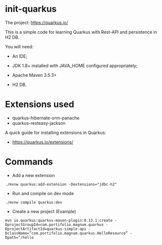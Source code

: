# init-quarkus
The project: https://quarkus.io/

This is a simple code for learning Quarkus with Rest-API and persistence in H2 DB.

You will need:

- An IDE;

- JDK 1.8+ installed with JAVA_HOME configured appropriately;

- Apache Maven 3.5.3+

- H2 DB.

# Extensions used
- quarkus-hibernate-orm-panache
- quarkus-resteasy-jackson

A quick guide for installing extensions in Quarkus:

- https://quarkus.io/extensions/

# Commands
- Add a new extension
```
./mvnw quarkus:add-extension -Dextensions="jdbc-h2"
```
- Run and compile on dev mode

```
./mvnw compile quarkus:dev
```

- Create a new project (Example)
```
mvn io.quarkus:quarkus-maven-plugin:0.13.1:create -DprojectGroupId=com.portifolio.magnum.quarkus -DprojectArtifactId=quarkus-simple-api -DclassName=”com.portifolio.magnum.quarkus.HelloResource” -Dpath=”/hello
```